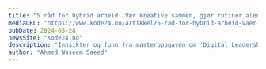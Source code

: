 ```yaml
---
title: "5 råd for hybrid arbeid: Vær kreative sammen, gjør rutiner alene"
mediaURL: "https://www.kode24.no/artikkel/5-rad-for-hybrid-arbeid-vaer-kreative-sammen-gjor-rutiner-alene/81457219"
pubDate: 2024-05-28
newsSite: "Kode24.no"
description: "Innsikter og funn fra masteroppgaven om 'Digital Leadership in Hybrid Workplaces'. Leserinnlegget beskriver fem råd som ledere kan følge for å fasilitere for optimalt hybrid arbeid, basert på forskningen i regi av masteroppgaven min."
author: "Ahmed Waseem Saeed"
---
```

